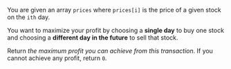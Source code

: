 You are given an array `prices` where `prices[i]` is the price of a given stock on the `ith` day.

You want to maximize your profit by choosing a **single day** to buy one stock and choosing a
**different day in the future** to sell that stock.

Return *the maximum profit you can achieve from this transaction*. If you cannot achieve any
profit, return `0`.
